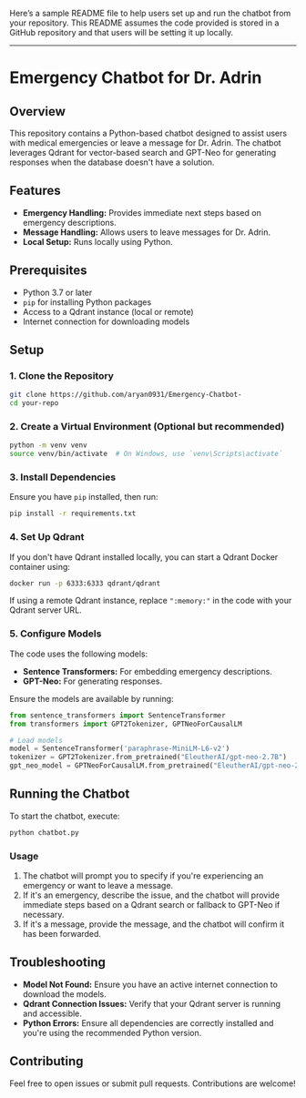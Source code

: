 Here’s a sample README file to help users set up and run the chatbot from your repository. This README assumes the code provided is stored in a GitHub repository and that users will be setting it up locally.

---

# Emergency Chatbot for Dr. Adrin

## Overview

This repository contains a Python-based chatbot designed to assist users with medical emergencies or leave a message for Dr. Adrin. The chatbot leverages Qdrant for vector-based search and GPT-Neo for generating responses when the database doesn't have a solution.

## Features

- **Emergency Handling:** Provides immediate next steps based on emergency descriptions.
- **Message Handling:** Allows users to leave messages for Dr. Adrin.
- **Local Setup:** Runs locally using Python.

## Prerequisites

- Python 3.7 or later
- `pip` for installing Python packages
- Access to a Qdrant instance (local or remote)
- Internet connection for downloading models

## Setup

### 1. Clone the Repository

```bash
git clone https://github.com/aryan0931/Emergency-Chatbot-
cd your-repo
```

### 2. Create a Virtual Environment (Optional but recommended)

```bash
python -m venv venv
source venv/bin/activate  # On Windows, use `venv\Scripts\activate`
```

### 3. Install Dependencies

Ensure you have `pip` installed, then run:

```bash
pip install -r requirements.txt
```

### 4. Set Up Qdrant

If you don't have Qdrant installed locally, you can start a Qdrant Docker container using:

```bash
docker run -p 6333:6333 qdrant/qdrant
```

If using a remote Qdrant instance, replace `":memory:"` in the code with your Qdrant server URL.

### 5. Configure Models

The code uses the following models:
- **Sentence Transformers:** For embedding emergency descriptions.
- **GPT-Neo:** For generating responses.

Ensure the models are available by running:

```python
from sentence_transformers import SentenceTransformer
from transformers import GPT2Tokenizer, GPTNeoForCausalLM

# Load models
model = SentenceTransformer('paraphrase-MiniLM-L6-v2')
tokenizer = GPT2Tokenizer.from_pretrained("EleutherAI/gpt-neo-2.7B")
gpt_neo_model = GPTNeoForCausalLM.from_pretrained("EleutherAI/gpt-neo-2.7B")
```

## Running the Chatbot

To start the chatbot, execute:

```bash
python chatbot.py
```

### Usage

1. The chatbot will prompt you to specify if you're experiencing an emergency or want to leave a message.
2. If it's an emergency, describe the issue, and the chatbot will provide immediate steps based on a Qdrant search or fallback to GPT-Neo if necessary.
3. If it's a message, provide the message, and the chatbot will confirm it has been forwarded.

## Troubleshooting

- **Model Not Found:** Ensure you have an active internet connection to download the models.
- **Qdrant Connection Issues:** Verify that your Qdrant server is running and accessible.
- **Python Errors:** Ensure all dependencies are correctly installed and you're using the recommended Python version.

## Contributing

Feel free to open issues or submit pull requests. Contributions are welcome!



